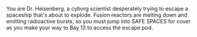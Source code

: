 You are Dr. Heisenberg, a cyborg scientist desperately trying to escape a spaceship that's about to explode.  Fusion reactors are melting down and emitting radioactive bursts, so you must jump into SAFE SPACES for cover as you make your way to Bay 13 to access the escape pod.